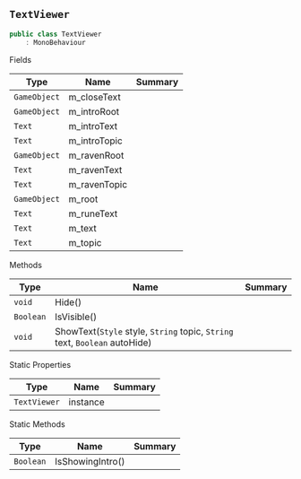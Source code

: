 ## `TextViewer`

```csharp
public class TextViewer
    : MonoBehaviour

```

Fields

| Type | Name | Summary | 
| --- | --- | --- | 
| `GameObject` | m_closeText |  | 
| `GameObject` | m_introRoot |  | 
| `Text` | m_introText |  | 
| `Text` | m_introTopic |  | 
| `GameObject` | m_ravenRoot |  | 
| `Text` | m_ravenText |  | 
| `Text` | m_ravenTopic |  | 
| `GameObject` | m_root |  | 
| `Text` | m_runeText |  | 
| `Text` | m_text |  | 
| `Text` | m_topic |  | 


Methods

| Type | Name | Summary | 
| --- | --- | --- | 
| `void` | Hide() |  | 
| `Boolean` | IsVisible() |  | 
| `void` | ShowText(`Style` style, `String` topic, `String` text, `Boolean` autoHide) |  | 


Static Properties

| Type | Name | Summary | 
| --- | --- | --- | 
| `TextViewer` | instance |  | 


Static Methods

| Type | Name | Summary | 
| --- | --- | --- | 
| `Boolean` | IsShowingIntro() |  | 


